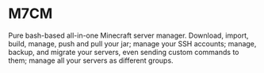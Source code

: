 # M7CM
Pure bash-based all-in-one Minecraft server manager. Download, import, build, manage, push and pull your jar; manage your SSH accounts; manage, backup, and migrate your servers, even sending custom commands to them; manage all your servers as different groups.   
